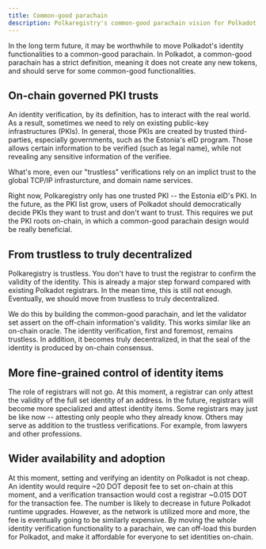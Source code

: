 ```yaml
---
title: Common-good parachain
description: Polkaregistry's common-good parachain vision for Polkadot.
---
```


In the long term future, it may be worthwhile to move Polkadot's identity
functionalities to a common-good parachain. In Polkadot, a common-good parachain
has a strict definition, meaning it does not create any new tokens, and should
serve for some common-good functionalities.

## On-chain governed PKI trusts

An identity verification, by its definition, has to interact with the real
world. As a result, sometimes we need to rely on existing public-key
infrastructures (PKIs). In general, those PKIs are created by trusted
third-parties, especially governments, such as the Estonia's eID program. Those
allows certain information to be verified (such as legal name), while not
revealing any sensitive information of the verifiee.

What's more, even our "trustless" verifications rely on an implict trust to the
global TCP/IP infrasturcture, and domain name services.

Right now, Polkaregistry only has one trusted PKI -- the Estonia eID's PKI. In
the future, as the PKI list grow, users of Polkadot should democratically decide
PKIs they want to trust and don't want to trust. This requires we put the PKI
roots on-chain, in which a common-good parachain design would be really
beneficial.

## From trustless to truly decentralized

Polkaregistry is trustless. You don't have to trust the registrar to confirm the
validity of the identity. This is already a major step forward compared with
existing Polkadot registrars. In the mean time, this is still not enough.
Eventually, we should move from trustless to truly decentralized.

We do this by building the common-good parachain, and let the validator set
assert on the off-chain information's validity. This works similar like an
on-chain oracle. The identity verification, first and foremost, remains
trustless. In addition, it becomes truly decentralized, in that the seal of the
identity is produced by on-chain consensus.

## More fine-grained control of identity items

The role of registrars will not go. At this moment, a registrar can only attest
the validity of the full set identity of an address. In the future, registrars
will become more specialized and attest identity items. Some registrars may just
be like now -- attesting only people who they already know. Others may serve as
addition to the trustless verifications. For example, from lawyers and other
professions.

## Wider availability and adoption

At this moment, setting and verifying an identity on Polkadot is not cheap. An
identity would require ~20 DOT deposit fee to set on-chain at this moment, and a
verification transaction would cost a registrar ~0.015 DOT for the transaction
fee. The number is likely to decrease in future Polkadot runtime upgrades.
However, as the network is utilized more and more, the fee is eventually going
to be similarly expensive. By moving the whole identity verification
functionality to a parachain, we can off-load this burden for Polkadot, and make
it affordable for everyone to set identities on-chain.